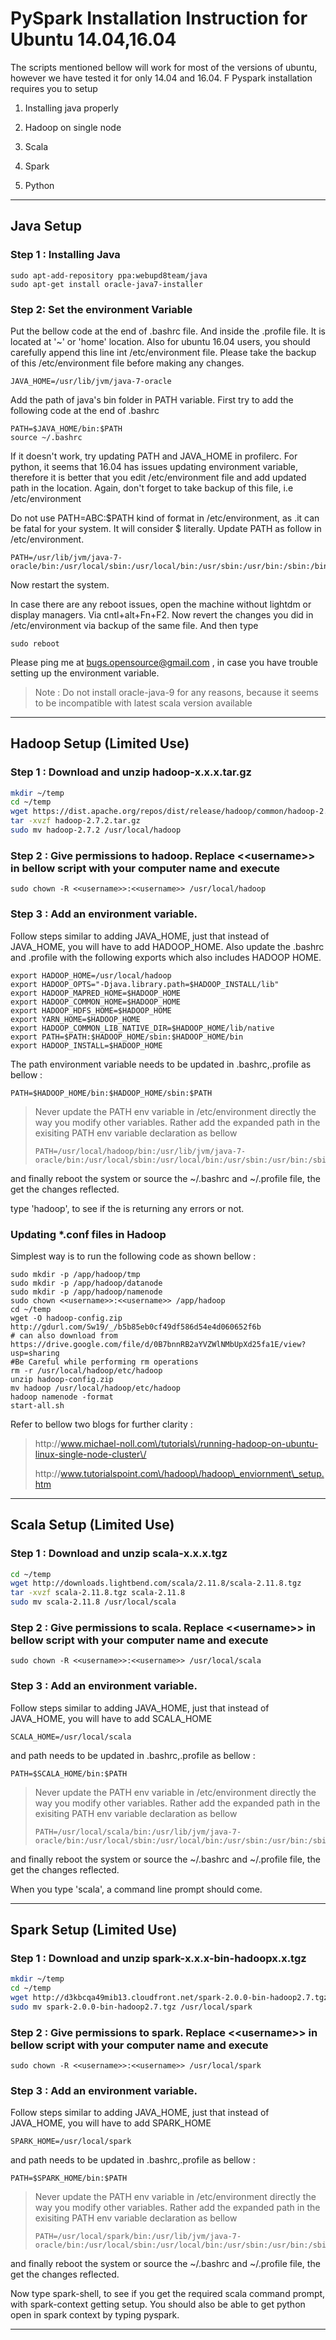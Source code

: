 # PySpark Installation Instruction for Ubuntu 14.04,16.04

The scripts mentioned bellow will work for most of the versions of ubuntu, however we have tested it for only 14.04 and 16.04. F Pyspark installation requires you to setup

1. Installing java properly

2. Hadoop on single node

3. Scala

4. Spark

5. Python


---

## Java Setup

### Step 1 : Installing Java

```
sudo apt-add-repository ppa:webupd8team/java
sudo apt-get install oracle-java7-installer
```

### Step 2: Set the environment Variable

Put the bellow code at the end of .bashrc file. And inside the .profile file. It is located at  '~' or 'home' location. Also for ubuntu 16.04 users, you should carefully append this line int \/etc\/environment file. Please take the backup of this \/etc\/environment file before making any changes.

```
JAVA_HOME=/usr/lib/jvm/java-7-oracle
```

Add the path of java's bin folder in PATH variable. First try to add the following code at the end of .bashrc

```
PATH=$JAVA_HOME/bin:$PATH
source ~/.bashrc
```

If it doesn't work, try updating PATH and JAVA\_HOME in profilerc. For python, it seems that 16.04 has issues updating environment variable, therefore it is better that you edit \/etc\/environment file and add updated path in the location. Again, don't forget to take backup of this file, i.e \/etc\/environment

Do not use PATH=ABC:$PATH kind of format in \/etc\/environment, as .it can be fatal for your system. It will consider $ literally. Update PATH as follow in \/etc\/environment.

```
PATH=/usr/lib/jvm/java-7-oracle/bin:/usr/local/sbin:/usr/local/bin:/usr/sbin:/usr/bin:/sbin:/bin:/usr/games:/usr/local/games
```

Now restart the system.

In case there are any reboot issues, open the machine without lightdm or display managers. Via cntl+alt+Fn+F2. Now revert the changes you did in \/etc\/environment via backup of the same file. And then type

```
sudo reboot
```

Please ping me at bugs.opensource@gmail.com , in case you have trouble setting up the environment variable.

> Note : Do not install oracle-java-9 for any reasons, because it seems to be incompatible with latest scala version available

---

## Hadoop Setup \(Limited Use\)

### Step 1 : Download and unzip hadoop-x.x.x.tar.gz

```bash
mkdir ~/temp
cd ~/temp
wget https://dist.apache.org/repos/dist/release/hadoop/common/hadoop-2.7.2/hadoop-2.7.2.tar.gz
tar -xvzf hadoop-2.7.2.tar.gz
sudo mv hadoop-2.7.2 /usr/local/hadoop
```

### Step 2 : Give permissions to hadoop. Replace &lt;&lt;username&gt;&gt; in bellow script with your computer name and execute

```
sudo chown -R <<username>>:<<username>> /usr/local/hadoop
```

### Step 3 : Add an environment variable.

Follow steps similar to adding JAVA\_HOME, just that instead of JAVA\_HOME, you will have to add HADOOP\_HOME. Also update the .bashrc and .profile with the following exports which also includes HADOOP HOME.

```
export HADOOP_HOME=/usr/local/hadoop
export HADOOP_OPTS="-Djava.library.path=$HADOOP_INSTALL/lib"
export HADOOP_MAPRED_HOME=$HADOOP_HOME
export HADOOP_COMMON_HOME=$HADOOP_HOME
export HADOOP_HDFS_HOME=$HADOOP_HOME
export YARN_HOME=$HADOOP_HOME
export HADOOP_COMMON_LIB_NATIVE_DIR=$HADOOP_HOME/lib/native
export PATH=$PATH:$HADOOP_HOME/sbin:$HADOOP_HOME/bin
export HADOOP_INSTALL=$HADOOP_HOME

```

The path environment variable needs to be updated in .bashrc,.profile as bellow :

```
PATH=$HADOOP_HOME/bin:$HADOOP_HOME/sbin:$PATH
```

> Never update the PATH env variable in \/etc\/environment directly the way you modify other variables. Rather add the expanded path in the exisiting PATH env variable declaration as bellow
> 
> ```
> PATH=/usr/local/hadoop/bin:/usr/lib/jvm/java-7-oracle/bin:/usr/local/sbin:/usr/local/bin:/usr/sbin:/usr/bin:/sbin:/bin:/usr/games:/usr/local/games
> ```

and finally reboot the system or source the ~\/.bashrc and ~\/.profile file, the get the changes reflected.

type 'hadoop', to see if the is returning any errors or not.

### Updating \*.conf files in Hadoop

Simplest way is to run the following code as shown bellow :

```
sudo mkdir -p /app/hadoop/tmp
sudo mkdir -p /app/hadoop/datanode
sudo mkdir -p /app/hadoop/namenode
sudo chown <<username>>:<<username>> /app/hadoop
cd ~/temp
wget -O hadoop-config.zip http://gdurl.com/Sw19/_/b5b85eb0cf49df586d54e4d060652f6b 
# can also download from https://drive.google.com/file/d/0B7bnnRB2aYVZWlNMbUpXd25fa1E/view?usp=sharing
#Be Careful while performing rm operations
rm -r /usr/local/hadoop/etc/hadoop 
unzip hadoop-config.zip 
mv hadoop /usr/local/hadoop/etc/hadoop
hadoop namenode -format
start-all.sh
```

Refer to bellow two blogs for further clarity : 

> http:\/\/www.michael-noll.com\/tutorials\/running-hadoop-on-ubuntu-linux-single-node-cluster\/
> 
> http:\/\/www.tutorialspoint.com\/hadoop\/hadoop\_enviornment\_setup.htm

---

## Scala Setup \(Limited Use\)

### Step 1 : Download and unzip scala-x.x.x.tgz

```bash
cd ~/temp
wget http://downloads.lightbend.com/scala/2.11.8/scala-2.11.8.tgz
tar -xvzf scala-2.11.8.tgz scala-2.11.8
sudo mv scala-2.11.8 /usr/local/scala
```

### Step 2 : Give permissions to scala. Replace &lt;&lt;username&gt;&gt; in bellow script with your computer name and execute

```
sudo chown -R <<username>>:<<username>> /usr/local/scala
```

### Step 3 : Add an environment variable.

Follow steps similar to adding JAVA\_HOME, just that instead of JAVA\_HOME, you will have to add SCALA\_HOME

```
SCALA_HOME=/usr/local/scala
```

and path needs to be updated in .bashrc,.profile as bellow :

```
PATH=$SCALA_HOME/bin:$PATH
```

> Never update the PATH env variable in \/etc\/environment directly the way you modify other variables. Rather add the expanded path in the exisiting PATH env variable declaration as bellow
> 
> ```
> PATH=/usr/local/scala/bin:/usr/lib/jvm/java-7-oracle/bin:/usr/local/sbin:/usr/local/bin:/usr/sbin:/usr/bin:/sbin:/bin:/usr/games:/usr/local/games
> ```

and finally reboot the system or source the ~\/.bashrc and ~\/.profile file, the get the changes reflected.

When you type 'scala', a command line prompt should come.

---

## Spark Setup \(Limited Use\)

### Step 1 : Download and unzip spark-x.x.x-bin-hadoopx.x.tgz

```bash
mkdir ~/temp
cd ~/temp
wget http://d3kbcqa49mib13.cloudfront.net/spark-2.0.0-bin-hadoop2.7.tgz
sudo mv spark-2.0.0-bin-hadoop2.7.tgz /usr/local/spark
```

### Step 2 : Give permissions to spark. Replace &lt;&lt;username&gt;&gt; in bellow script with your computer name and execute

```
sudo chown -R <<username>>:<<username>> /usr/local/spark
```

### Step 3 : Add an environment variable.

Follow steps similar to adding JAVA\_HOME, just that instead of JAVA\_HOME, you will have to add SPARK\_HOME

```
SPARK_HOME=/usr/local/spark
```

and path needs to be updated in .bashrc,.profile as bellow :

```
PATH=$SPARK_HOME/bin:$PATH
```

> Never update the PATH env variable in \/etc\/environment directly the way you modify other variables. Rather add the expanded path in the exisiting PATH env variable declaration as bellow
> 
> ```
> PATH=/usr/local/spark/bin:/usr/lib/jvm/java-7-oracle/bin:/usr/local/sbin:/usr/local/bin:/usr/sbin:/usr/bin:/sbin:/bin:/usr/games:/usr/local/games
> ```

and finally reboot the system or source the ~\/.bashrc and ~\/.profile file, the get the changes reflected.

Now type spark-shell, to see if you get the required scala command prompt, with spark-context getting setup. You should also be able to get python open in spark context by typing pyspark.

---

